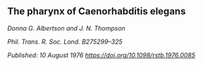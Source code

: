 ## The pharynx of Caenorhabditis elegans
_Donna G. Albertson and J. N. Thompson_ 

_Phil. Trans. R. Soc. Lond. B275299–325_

_Published: 10 August 1976  https://doi.org/10.1098/rstb.1976.0085_
